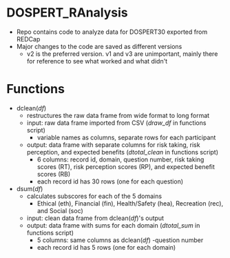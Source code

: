 # DOSPERT_RAnalysis
- Repo contains code to analyze data for DOSPERT30 exported from REDCap
- Major changes to the code are saved as different versions
  - v2 is the preferred version. v1 and v3 are unimportant, mainly there for reference to see what worked and what didn't

# Functions
- dclean(*df*) 
  - restructures the raw data frame from wide format to long format
  - input: raw data frame imported from CSV (*draw_df* in functions script)
    - variable names as columns, separate rows for each participant
  - output: data frame with separate columns for risk taking, risk perception, and expected benefits (*dtotal_clean* in functions script)
    - 6 columns: record id, domain, question number, risk taking scores (RT), risk perception scores (RP), and expected benefit scores (RB)
    - each record id has 30 rows (one for each question)
- dsum(*df*)
  - calculates subscores for each of the 5 domains
    - Ethical (eth), Financial (fin), Health/Safety (hea), Recreation (rec), and Social (soc)
  - input: clean data frame from dclean(*df*)'s output
  - output: data frame with sums for each domain (*dtotal_sum* in functions script)
    - 5 columns: same columns as dclean(*df*) -question number
    - each record id has 5 rows (one for each domain)

